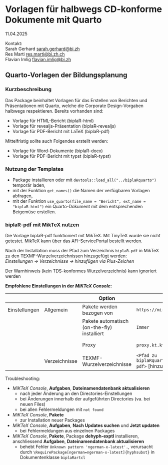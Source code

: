 # Vorlagen für halbwegs CD-konforme Dokumente mit Quarto

11.04.2025  

Kontakt:  
Sarah Gerhard <sarah.gerhard@bi.zh>  
Res Marti <res.marti@bi.zh.ch>  
Flavian Imlig <flavian.imlig@bi.zh>  

## Quarto-Vorlagen der Bildungsplanung

### Kurzbeschreibung

Das Package beinhaltet Vorlagen für das Erstellen von Berichten und Präsentationen mit Quarto, welche die Corporate Design-Vorgaben halbwegs respektieren. Bereits vorhanden sind:  

* Vorlage für HTML-Bericht (biplaR-html)  
* Vorlage für revealjs-Präsentation (biplaR-revealjs) 
* Vorlage für PDF-Bericht mit LaTeX (biplaR-pdf)  

Mittelfristig sollte auch Folgendes erstellt werden:

* Vorlage für Word-Dokumente (biplaR-docx)  
* Vorlage für PDF-Bericht mit typst (biplaR-typst)  

### Nutzung der Templates

* Package installieren oder mit `devtools::load_all("../biplaRquarto")` temporär laden,  
* mit der Funktion `get_names()` die Namen der verfügbaren Vorlagen abfragen,  
* mit der Funktion `use_quarto(file_name = "Bericht", ext_name = "biplaR-html")` ein Quarto-Dokument mit dem entsprechenden Beigemüse erstellen.

### biplaR-pdf mit MikTeX nutzen

Die Vorlage biplaR-pdf funktioniert mit MikTeX. Mit TinyTeX wurde sie nicht getestet. MikTeX kann über das AFI-ServicePortal bestellt werden.

Nach der Installation muss der Pfad zum Verzeichnis `biplaR-pdf` in MikTeX zu den TEXMF-Wurzelverzeichnissen hinzugefügt werden:  
*Einstellungen -> Verzeichnisse -> hinzufügen via Plus-Zeichen*

Der Warnhinweis (kein TDS-konformes Wurzelverzeichnis) kann ignoriert werden


**Empfohlene Einstellungen in der *MiKTeX Console*:**

|               |               | Option                                      | Wert                                | Bemerkung                                         |
|---------------|---------------|---------------|---------------|---------------|
| Einstellungen | Allgemein     | Pakete werden bezogen von                   | `https://mirrors.rit.edu`           |                                                   |
|               |               | Pakete automatisch (on-the-fly) installiert | `Immer`                             |                                                   |
|               |               | Proxy                                       | `proxy.kt.ktzh.ch:8080` - [DAP deprecated]            | Authentifizierung nicht aktivieren                |
|               | Verzeichnisse | TEXMF-Wurzelverzeichnisse                   | `<Pfad zu biplaRquarto/inst/extdata/_extensions/biplaR-pdf>` [hinzufügen] |  |

Troubleshooting:

-   *MiKTeX Console*, **Aufgaben**, **Dateinamendatenbank aktualisieren**
    -   nach jeder Änderung an den Directories-Einstellungen
    -   bei Änderungen innerhalb der aufgeführten Directories (va. bei neuen Files)
    -   bei allen Fehlermeldungen mit `not found`
-   *MiKTeX Console*, **Pakete**
    -   zur Installation neuer Packages
-   *MiKTeX Console*, **Aufgaben**, **Nach Updates suchen** und **Jetzt updaten**
    -   bei Fehlermeldungen aus einzelnen Packages
-   *MiKTeX Console*, **Pakete**, Package **dehyph-exptl** installieren, anschliessend **Aufgaben**, **Dateinamendatenbank aktualisieren**
    -   behebt Fehler `Unknown pattern 'ngerman-x-latest'.`, verursacht durch `\RequirePackage[ngerman=ngerman-x-latest]{hyphsubst}` in Dokumentenklasse `biplaRartcl`


